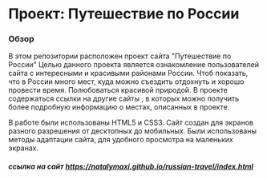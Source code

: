 # Проект: Путешествие по России

### Обзор
В этом репозитории расположен проект сайта "Путешествие по России"
Целью данного проекта является ознакомление пользователей сайта с интересными и красивыми районами России. Чтоб показать, что в России много мест, куда можно съездить отдохнуть и хорошо провести время. Полюбоваться красивой природой.
В проекте содержаться ссылки на другие сайты , в которых можно получить более подробную информацию о местах, описанных в проекте.


В работе были использованы HTML5 и CSS3.
Сайт создан для экранов разного разрешения от десктопных до мобильных. Были использованы методы адаптации сайта, для удобного просмотра на маленьких экранах.

##### ссылка на сайт https://natalymaxi.github.io/russian-travel/index.html
